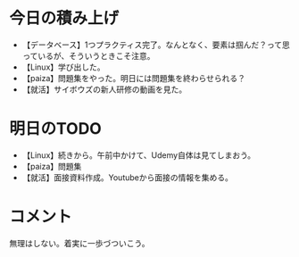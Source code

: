 # 今日の積み上げ
- 【データベース】1つプラクティス完了。なんとなく、要素は掴んだ？って思っているが、そういうときこそ注意。
- 【Linux】学び出した。
- 【paiza】問題集をやった。明日には問題集を終わらせられる？
- 【就活】サイボウズの新人研修の動画を見た。

# 明日のTODO
- 【Linux】続きから。午前中かけて、Udemy自体は見てしまおう。
- 【paiza】問題集
- 【就活】面接資料作成。Youtubeから面接の情報を集める。
# コメント
無理はしない。着実に一歩づついこう。
